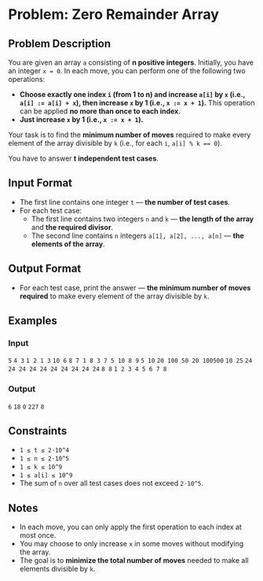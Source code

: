 
# Problem: Zero Remainder Array

## Problem Description
You are given an array `a` consisting of **n positive integers**. Initially, you have an integer `x = 0`. In each move, you can perform one of the following two operations:

- **Choose exactly one index `i` (from 1 to n) and increase `a[i]` by `x` (i.e., `a[i] := a[i] + x`), then increase `x` by 1 (i.e., `x := x + 1`).** This operation can be applied **no more than once to each index**.
- **Just increase `x` by 1 (i.e., `x := x + 1`).**

Your task is to find the **minimum number of moves** required to make every element of the array divisible by `k` (i.e., for each `i`, `a[i] % k == 0`).

You have to answer **t independent test cases**.

## Input Format
- The first line contains one integer `t` — **the number of test cases**.
- For each test case:
  - The first line contains two integers `n` and `k` — **the length of the array** and **the required divisor**.
  - The second line contains `n` integers `a[1], a[2], ..., a[n]` — **the elements of the array**.

## Output Format
- For each test case, print the answer — **the minimum number of moves required** to make every element of the array divisible by `k`.

## Examples

### Input
`5`
`4 3`
`1 2 1 3`
`10 6`
`8 7 1 8 3 7 5 10 8 9`
`5 10`
`20 100 50 20 100500`
`10 25`
`24 24 24 24 24 24 24 24 24 24`
`8 8`
`1 2 3 4 5 6 7 8`
<br/>

### Output
`6`
`18`
`0`
`227`
`8`
<br/>

## Constraints
- `1 ≤ t ≤ 2⋅10^4`
- `1 ≤ n ≤ 2⋅10^5`
- `1 ≤ k ≤ 10^9`
- `1 ≤ a[i] ≤ 10^9`
- The sum of `n` over all test cases does not exceed `2⋅10^5`.

## Notes
- In each move, you can only apply the first operation to each index at most once.
- You may choose to only increase `x` in some moves without modifying the array.
- The goal is to **minimize the total number of moves** needed to make all elements divisible by `k`.

